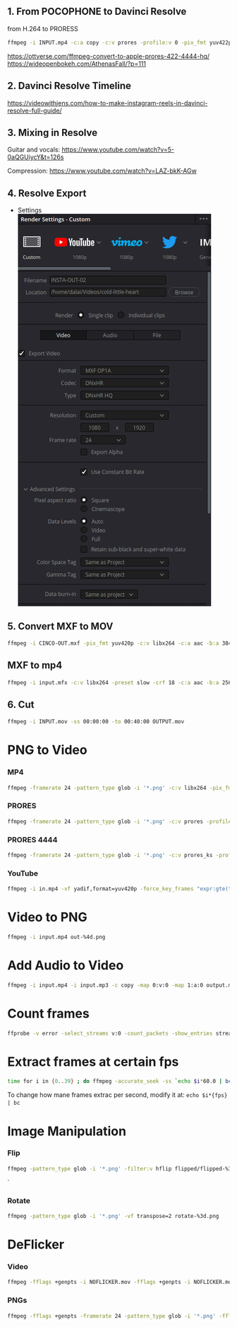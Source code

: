 ## 1. From POCOPHONE to Davinci Resolve 

from H.264 to PRORESS

```bash
ffmpeg -i INPUT.mp4 -c:a copy -c:v prores -profile:v 0 -pix_fmt yuv422p10 OUTPUT.mov
```

https://ottverse.com/ffmpeg-convert-to-apple-prores-422-4444-hq/
https://wideopenbokeh.com/AthenasFall/?p=111

## 2. Davinci Resolve Timeline
https://videowithjens.com/how-to-make-instagram-reels-in-davinci-resolve-full-guide/

## 3. Mixing in Resolve
Guitar and vocals:
https://www.youtube.com/watch?v=5-0aQGUiycY&t=126s

Compression:
https://www.youtube.com/watch?v=LAZ-bkK-AGw

## 4. Resolve Export
- Settings
![Davinci Settings](export-settings.png)

## 5. Convert MXF to MOV
```bash
ffmpeg -i CINCO-OUT.mxf -pix_fmt yuv420p -c:v libx264 -c:a aac -b:a 384k -sn MXF-OUT.mov
```

## MXF to mp4
```bash
ffmpeg -i input.mfx -c:v libx264 -preset slow -crf 18 -c:a aac -b:a 256k output.mp4
```

## 6. Cut
```bash
ffmpeg -i INPUT.mov -ss 00:00:00 -to 00:40:00 OUTPUT.mov
```

# PNG to Video
### MP4
```bash
ffmpeg -framerate 24 -pattern_type glob -i '*.png' -c:v libx264 -pix_fmt yuv420p out.mp4
```

### PRORES
```bash
ffmpeg -framerate 24 -pattern_type glob -i '*.png' -c:v prores -profile:v 0 -pix_fmt yuv422p10 out.mov
```

### PRORES 4444
```bash
ffmpeg -framerate 24 -pattern_type glob -i '*.png' -c:v prores_ks -profile:v 4444 -pix_fmt yuva444p10 out.mov
```

### YouTube
```bash
ffmpeg -i in.mp4 -vf yadif,format=yuv420p -force_key_frames "expr:gte(t,n_forced/2)" -c:v libx264 -crf 18 -bf 2 -c:a aac -q:a 1 -ac 2 -ar 48000 -use_editlist 0 -movflags +faststart out.mp4
```

# Video to PNG
```bash
ffmpeg -i input.mp4 out-%4d.png
```

# Add Audio to Video
```bash
ffmpeg -i input.mp4 -i input.mp3 -c copy -map 0:v:0 -map 1:a:0 output.mp4
```

# Count frames
```bash
ffprobe -v error -select_streams v:0 -count_packets -show_entries stream=nb_read_packets -of csv=p=0 input.mp4
```

# Extract frames at certain fps
```bash
time for i in {0..39} ; do ffmpeg -accurate_seek -ss `echo $i*60.0 | bc` -i input.mp4 -frames:v 1 output-$i.png ; done
```
To change how mane frames extrac per second, modify it at: `echo $i*{fps} | bc`

# Image Manipulation
### Flip
```bash
ffmpeg -pattern_type glob -i '*.png' -filter:v hflip flipped/flipped-%3d.png
```
` 

### Rotate
```bash
ffmpeg -pattern_type glob -i '*.png' -vf transpose=2 rotate-%3d.png
```

# DeFlicker
### Video
```bash
ffmpeg -fflags +genpts -i NOFLICKER.mov -fflags +genpts -i NOFLICKER.mov -filter_complex "[0:v]setpts=PTS-STARTPTS[top]; [1:v]setpts=PTS-STARTPTS+.033/TB, format=yuv422p10, colorchannelmixer=aa=0.5[bottom]; [top][bottom]overlay=shortest=1" -c:v prores -profile:v 0 -pix_fmt yuv422p10 NOFLICKER-02.mov
```

### PNGs
```bash
ffmpeg -fflags +genpts -framerate 24 -pattern_type glob -i '*.png' -fflags +genpts -framerate 24 -pattern_type glob -i '*.png' -filter_complex "[0:v]setpts=PTS-STARTPTS[top]; [1:v]setpts=PTS-STARTPTS+.033/TB, format=yuv422p10, colorchannelmixer=aa=0.5[bottom]; [top][bottom]overlay=shortest=1" -c:v prores -profile:v 0 -pix_fmt yuv422p10 NOFLICKER-prores-24fps-01.mov
```
